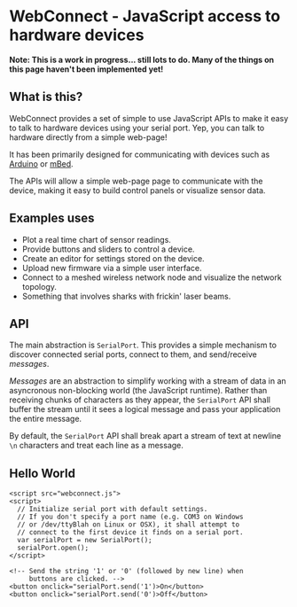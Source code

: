 WebConnect - JavaScript access to hardware devices
==================================================

__Note: This is a work in progress... still lots to do. Many of the things on this page haven't been implemented yet!__

What is this?
-------------

WebConnect provides a set of simple to use JavaScript APIs to make it easy to talk to hardware devices using your serial port. Yep, you can talk to hardware directly from a simple web-page!

It has been primarily designed for communicating with devices such as [Arduino](http://arduino.cc/) or [mBed](http://mbed.org).

The APIs will allow a simple web-page page to communicate with the device, making it easy to build control panels or visualize sensor data.

Examples uses
-------------

*   Plot a real time chart of sensor readings.
*   Provide buttons and sliders to control a device.
*   Create an editor for settings stored on the device.
*   Upload new firmware via a simple user interface.
*   Connect to a meshed wireless network node and visualize the network topology.
*   Something that involves sharks with frickin' laser beams.

API
---

The main abstraction is `SerialPort`. This provides a simple mechanism to discover connected serial ports, connect to them, and send/receive _messages_.

_Messages_ are an abstraction to simplify working with a stream of data in an asyncronous non-blocking world (the JavaScript runtime). Rather than receiving chunks of characters as they appear, the `SerialPort` API shall buffer the stream until it sees a logical message and pass your application the entire message.

By default, the `SerialPort` API shall break apart a stream of text at newline `\n` characters and treat each line as a message.

Hello World
-----------

    <script src="webconnect.js">
    <script>
      // Initialize serial port with default settings.
      // If you don't specify a port name (e.g. COM3 on Windows
      // or /dev/ttyBlah on Linux or OSX), it shall attempt to
      // connect to the first device it finds on a serial port.
      var serialPort = new SerialPort();
      serialPort.open();
    </script>

    <!-- Send the string '1' or '0' (followed by new line) when
         buttons are clicked. -->
    <button onclick="serialPort.send('1')>On</button>
    <button onclick="serialPort.send('0')>Off</button>

